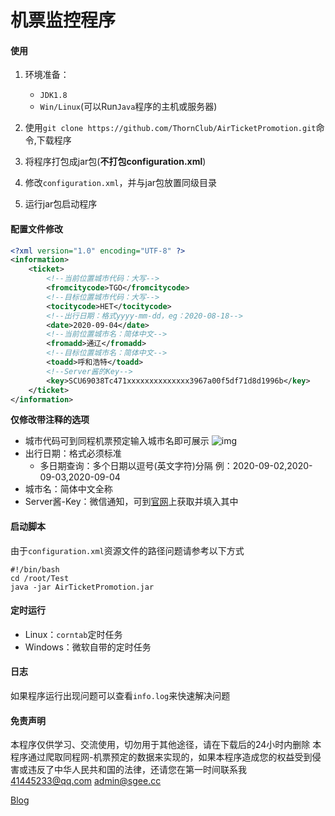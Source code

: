 # 机票监控程序

#### 使用

1. 环境准备：
   * `JDK1.8`
   * `Win/Linux`(可以Run`Java`程序的主机或服务器)

2. 使用`git clone https://github.com/ThornClub/AirTicketPromotion.git`命令,下载程序

3. 将程序打包成jar包(**不打包configuration.xml**)

4. 修改`configuration.xml`，并与jar包放置同级目录

5. 运行jar包启动程序

#### 配置文件修改

```xml
<?xml version="1.0" encoding="UTF-8" ?>
<information>
    <ticket>
        <!--当前位置城市代码：大写-->
        <fromcitycode>TGO</fromcitycode>
        <!--目标位置城市代码：大写-->
        <tocitycode>HET</tocitycode>
        <!--出行日期：格式yyyy-mm-dd，eg：2020-08-18-->
        <date>2020-09-04</date>
        <!--当前位置城市名：简体中文-->
        <fromadd>通辽</fromadd>
        <!--目标位置城市名：简体中文-->
        <toadd>呼和浩特</toadd>
        <!--Server酱的Key-->
        <key>SCU69038Tc471xxxxxxxxxxxxxx3967a00f5df71d8d1996b</key>
    </ticket>
</information>
```

**仅修改带注释的选项**
* 城市代码可到同程机票预定输入城市名即可展示
![img](https://cdn.jsdelivr.net/gh/ThornClub/Images/images/2020/08/19/e4088d.png
)
* 出行日期：格式必须标准
    * 多日期查询：多个日期以逗号(英文字符)分隔 例：2020-09-02,2020-09-03,2020-09-04
* 城市名：简体中文全称
* Server酱-Key：微信通知，可到[官网](http://sc.ftqq.com/3.version)上获取并填入其中

#### 启动脚本
由于`configuration.xml`资源文件的路径问题请参考以下方式
```shell
#!/bin/bash
cd /root/Test
java -jar AirTicketPromotion.jar
```

#### 定时运行

* Linux：`corntab`定时任务
* Windows：微软自带的定时任务

#### 日志
如果程序运行出现问题可以查看`info.log`来快速解决问题

#### 免责声明
本程序仅供学习、交流使用，切勿用于其他途径，请在下载后的24小时内删除
本程序通过爬取同程网-机票预定的数据来实现的，如果本程序造成您的权益受到侵害或违反了中华人民共和国的法律，还请您在第一时间联系我
<a href="mailto:41445233@qq.com">41445233@qq.com</a>
<a href="mailto:libra@sgee.cc">admin@sgee.cc</a>

[Blog](https://www.sgee.cc)


